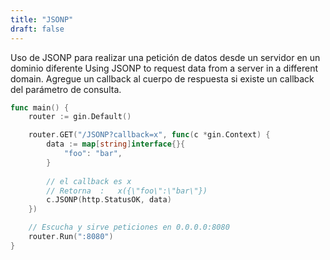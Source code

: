 ```yaml
---
title: "JSONP"
draft: false
---
```


Uso de JSONP para realizar una petición de datos desde un servidor en un dominio diferente
Using JSONP to request data from a server  in a different domain. Agregue un callback al cuerpo de respuesta si existe un callback del parámetro de consulta.

```go
func main() {
	router := gin.Default()

	router.GET("/JSONP?callback=x", func(c *gin.Context) {
		data := map[string]interface{}{
			"foo": "bar",
		}
		
		// el callback es x
		// Retorna  :   x({\"foo\":\"bar\"})
		c.JSONP(http.StatusOK, data)
	})

	// Escucha y sirve peticiones en 0.0.0.0:8080
	router.Run(":8080")
}
```
